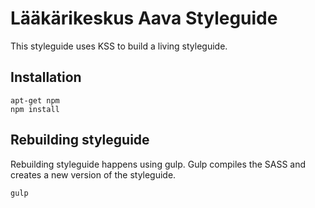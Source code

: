 # Lääkärikeskus Aava Styleguide #
This styleguide uses KSS to build a living styleguide.

## Installation
```
apt-get npm
npm install
```

## Rebuilding styleguide
Rebuilding styleguide happens using gulp. Gulp compiles the SASS and creates a new version of the styleguide.
```
gulp
```
